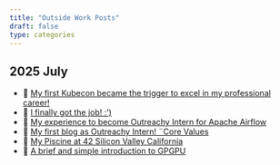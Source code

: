 ```yaml
---
title: "Outside Work Posts"
draft: false
type: categories
---
```


<div class="taxonomy-page">
    <h2>2025 July</h2>
    <div class="static-posts-section">
        <ul>
            <li>🌱 <a href="https://dev.to/edithpuclla/my-first-kubecon-became-the-trigger-to-excel-in-my-professional-career-5a9n">My first Kubecon became the trigger to excel in my professional career!</a></li>
            <li>🌱 <a href="https://dev.to/edithpuclla/i-finally-got-the-job--928">I finally got the job! :’)</a></li>
            <li>🌱 <a href="https://dev.to/edithpuclla/my-experience-to-become-outreachy-intern-for-apache-airflow-48e6">My experience to become Outreachy Intern for Apache Airflow</a></li>
            <li>🌱 <a href="https://dev.to/edithpuclla/my-first-blog-as-outreachy-intern-core-values-a0">My first blog as Outreachy Intern! ¨Core Values</a></li>
            <li>🌱 <a href="https://medium.com/@edithpuclla/my-piscine-at-42-silicon-valley-ef662227ed6c">My Piscine at 42 Silicon Valley California</a></li>
            <li>🌱 <a href="https://medium.com/katsuhi-code/a-brief-and-simple-introduction-to-gpgpu-fdb43637fff6">A brief and simple introduction to GPGPU</a></li>
        </ul>
    </div>
</div>

